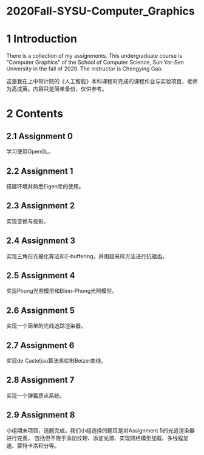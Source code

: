 # 2020Fall-SYSU-Computer_Graphics

# 1 Introduction

There is a collection of my assignments. This undergraduate course is "Computer Graphics" of the School of Computer Science, Sun Yat-Sen University in the fall of 2020. The instructor is Chengying Gao. 

这是我在上中带计院的《人工智能》本科课程时完成的课程作业与实验项目，老师为高成英。内容只是简单备份，仅供参考。

# 2 Contents

## 2.1 Assignment 0

学习使用OpenGL。

## 2.2 Assignment 1

搭建环境并熟悉Eigen库的使用。

## 2.3 Assignment 2

实现变换与投影。

## 2.4 Assignment 3

实现三角形光栅化算法和Z-buffering，并用超采样方法进行抗锯齿。

## 2.5 Assignment 4

实现Phong光照模型和Blinn-Phong光照模型。

## 2.6 Assignment 5

实现一个简单的光线追踪渲染器。

## 2.7 Assignment 6

实现de Casteljau算法来绘制Beizer曲线。

## 2.8 Assignment 7

实现一个弹簧质点系统。

## 2.9 Assignment 8

小组期末项目，选题完成。我们小组选择的题目是对Assignment 5的光追渲染器进行完善，
包括但不限于添加纹理、添加光源、实现网格模型加载、多线程加速、蒙特卡洛积分等。
